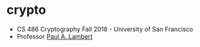 # crypto

* CS 486 Cryptography Fall 2018 - University of San Francisco
* Professor [Paul A. Lambert](https://github.com/nymble)

